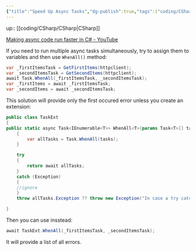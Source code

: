 ```yaml
---
{"title":"Speed Up Async Tasks","dg-publish":true,"tags":["coding/CSharp"],"language":"en","permalink":"/coding/c-sharp/speed-up-async-tasks/","dgPassFrontmatter":true}
---
```


up:: [[coding/CSharp/CSharp\|CSharp]]

[Making async code run faster in C# - YouTube](https://www.youtube.com/watch?v=gW19LaAYczI)

If you need to run multiple async tasks simultaneously, try to assign them to variables and then use `WhenAll()` method:

```cs
var _firstItemsTask = GetFirstItems(httpclient);
var _secondItemsTask = GetSecondItems(httpclient);
await Task.WhenAll(_firstItemsTask, _secondItemsTask);
var _firstItems = await _firstItemsTask;
var _secondItems = await _secondItemsTask;
```
This solution will provide only the first occured error unless you create an extension:

```cs
public class TaskExt
{
public static async Task<IEnumerable<T>> WhenAll<T>(params Task<T>[] tasks)
	{
		var allTasks = Task.WhenAll(tasks);
	}

	try
	{
		return await allTasks;
	}
	catch (Exception)
	{
	//ignore
	}
	throw allTasks.Exception ?? throw new Exception("In case a try catch didn't work")

}
```

Then you can use insstead:

```cs
await TaskExt.WhenAll(_firstItemsTask, _secondItemsTask);
```
It will provide a list of all errors.